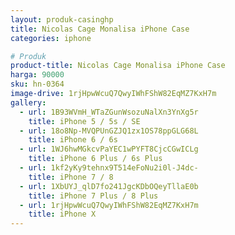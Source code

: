 ```yaml
---
layout: produk-casinghp
title: Nicolas Cage Monalisa iPhone Case
categories: iphone

# Produk
product-title: Nicolas Cage Monalisa iPhone Case
harga: 90000
sku: hn-0364
image-drive: 1rjHpwWcuQ7QwyIWhFShW82EqMZ7KxH7m
gallery:
  - url: 1B93WVmH_WTaZGunWsozuNalXn3YnXg5r
    title: iPhone 5 / 5s / SE
  - url: 18o8Np-MVQPUnGZJQ1zx1OS78ppGLG68L
    title: iPhone 6 / 6s
  - url: 1WJ6hwMGkcvPaYEC1wPYFT8CjcCGwICLg
    title: iPhone 6 Plus / 6s Plus
  - url: 1kf2yKy9tehnx9T514eFoNu2i0l-J4dc-
    title: iPhone 7 / 8
  - url: 1XbUYJ_qlD7fo241JgcKDbOQeyTllaE0b
    title: iPhone 7 Plus / 8 Plus
  - url: 1rjHpwWcuQ7QwyIWhFShW82EqMZ7KxH7m
    title: iPhone X
---
```

